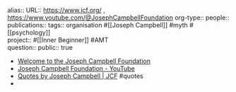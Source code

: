 alias::
URL:: https://www.jcf.org/ , https://www.youtube.com/@JosephCampbellFoundation
org-type::
people::
publications:: 
tags:: organisation #[[Joseph Campbell]] #myth #[[psychology]]  
project:: #[[Inner Beginner]] #AMT  
question::
public:: true

- [Welcome to the Joseph Campbell Foundation](https://www.jcf.org/)
- [Joseph Campbell Foundation - YouTube](https://www.youtube.com/@JosephCampbellFoundation)
- [Quotes by Joseph Campbell | JCF](https://www.jcf.org/learn/quotes) #quotes
-